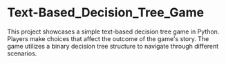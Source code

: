 # Text-Based_Decision_Tree_Game
This project showcases a simple text-based decision tree game in Python. Players make choices that affect the outcome of the game's story. The game utilizes a binary decision tree structure to navigate through different scenarios.
